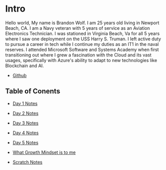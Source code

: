 # Intro 

Hello world,
My name is Brandon Wolf. I am 25 years old living in Newport Beach, CA. I am a Navy veteran with 5 years of service as an Aviation Electronics Technician. I was stationed in Virginia Beach, Va for all 5 years where I saw one deployment on the USS Harry S. Truman. I left active duty to pursue a career in tech while I continue my duties as an IT1 in the naval reserves. I attended Microsoft Software and Systems Academy when first transitioning out where I grew a fascination with the Cloud and its vast usages, specifically with Azure's ability to adapt to new technologies like Blockchain and AI.

- [Github](https://github.com/bwolf7)

## Table of Conents
- [Day 1 Notes](readin_notes_day1.md)
- [Day 2 Notes](day2notes.md)
- [Day 3 Notes](day3notes.md)
- [Day 4 Notes](day4notes.md)
- [Day 5 Notes]()

- [What Growth Mindset is to me](growthmindset.md)
- [Scratch Notes](scratch_notes.md)




